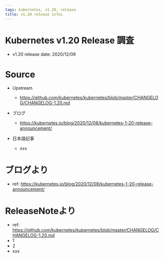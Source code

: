 ```yaml
---
tags: kubernetes, v1.20, release
title: v1.20 release infos
---
```


# Kubernetes v1.20 Release 調査

- v1.20 release date: 2020/12/09

# Source
- Upstream
    - https://github.com/kubernetes/kubernetes/blob/master/CHANGELOG/CHANGELOG-1.20.md

- ブログ
    - https://kubernetes.io/blog/2020/12/08/kubernetes-1-20-release-announcement/

- 日本語記事
    - xxx

# ブログより
- ref: https://kubernetes.io/blog/2020/12/08/kubernetes-1-20-release-announcement/

# ReleaseNoteより
- ref: https://github.com/kubernetes/kubernetes/blob/master/CHANGELOG/CHANGELOG-1.20.md
- 1
- 2
- xxx
